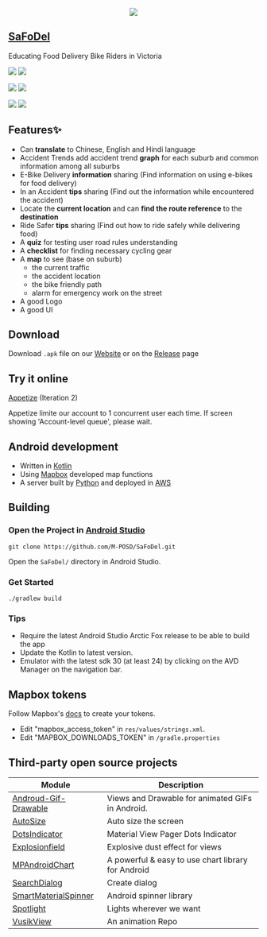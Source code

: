 
<p align="center">
  <img src="https://user-images.githubusercontent.com/88869576/135812999-3ef9bdd0-ec54-4ebf-bb67-b5c33cb3df04.png">
</p>

  
## [SaFoDel](https://m-posd.github.io/)
Educating Food Delivery Bike Riders in Victoria

<img src="https://user-images.githubusercontent.com/88869576/135809580-6016cf5d-1413-41ab-a358-c6c87a937eae.gif">  <img src="https://user-images.githubusercontent.com/88869576/135809862-924540f1-07ec-4224-801c-da9ac73b402a.gif">

<img src="https://user-images.githubusercontent.com/88869576/135810278-1030ecce-0427-45fb-9678-eeb12a97e112.gif"> <img src="https://user-images.githubusercontent.com/88869576/135810674-620f7d29-53fb-488d-9fcc-2cb2d89f8816.gif">

<img src="https://user-images.githubusercontent.com/88869576/136718484-4091380c-1fab-4fa1-bdc6-70eaf5b92551.gif"> <img src="https://user-images.githubusercontent.com/88869576/136719253-dc943089-e7a0-47e0-8f0a-c28757309e9e.gif">




## Features✨
- Can **translate** to Chinese, English and Hindi language
- Accident Trends add accident trend **graph** for each suburb and common information among all suburbs
- E-Bike Delivery **information** sharing (Find information on using e-bikes for food delivery)
- In an Accident **tips** sharing (Find out the information while encountered the accident)
- Locate the **current location** and can **find the route reference** to the **destination**
- Ride Safer **tips** sharing (Find out how to ride safely while delivering food)
- A **quiz** for testing user road rules understanding
- A **checklist** for finding necessary cycling gear
- A **map** to see (base on suburb)
  - the current traffic
  - the accident location
  - the bike friendly path
  - alarm for emergency work on the street
- A good Logo
- A good UI
 
## Download

Download `.apk` file on our [Website](https://m-posd.github.io/) or on the [Release](https://github.com/M-POSD/SaFoDel/releases) page

## Try it online

[Appetize](https://appetize.io/embed/004vf8q2r7afaz8rhbvkg7w3zm?device=pixel4&scale=75&orientation=portrait&osVersion=10.0&location=(39.903924,116.391432)) (Iteration 2)

Appetize limite our account to 1 concurrent user each time. If screen showing 'Account-level queue', please wait.

## Android development

- Written in [Kotlin](https://kotlinlang.org/) 
- Using [Mapbox](https://www.mapbox.com/) developed map functions
- A server built by [Python](https://www.python.org/) and deployed in [AWS](https://aws.amazon.com/)

## Building
### Open the Project in [Android Studio](https://developer.android.com/studio)

```
git clone https://github.com/M-POSD/SaFoDel.git
```
Open the `SaFoDel/` directory in Android Studio.

### Get Started
```shell
./gradlew build
```
### Tips
- Require the latest Android Studio Arctic Fox release to be able to build the app
- Update the Kotlin to latest version.
- Emulator with the latest sdk 30 (at least 24) by clicking on the AVD Manager on the navigation bar.

## Mapbox tokens

Follow Mapbox's [docs](https://docs.mapbox.com/help/getting-started/access-tokens/) to create your tokens.

- Edit "mapbox_access_token" in `res/values/strings.xml`.
- Edit "MAPBOX_DOWNLOADS_TOKEN" in `/gradle.properties`

## Third-party open source projects

| Module              | Description
| ------------------- | -----------
| [Androud-Gif-Drawable](https://github.com/koral--/android-gif-drawable)              | Views and Drawable for animated GIFs in Android.
| [AutoSize](https://github.com/JessYanCoding/AndroidAutoSize) | Auto size the screen
| [DotsIndicator](https://github.com/tommybuonomo/dotsindicator) | Material View Pager Dots Indicator
| [Explosionfield](https://github.com/tyrantgit/ExplosionField)  | Explosive dust effect for views
| [MPAndroidChart](https://github.com/PhilJay/MPAndroidChart)              | A powerful & easy to use chart library for Android
| [SearchDialog](https://github.com/ajithvgiri/search-dialog) | Create dialog
| [SmartMaterialSpinner](https://github.com/Chivorns/SmartMaterialSpinner) | Android spinner library
| [Spotlight](https://github.com/TakuSemba/Spotlight)              | Lights wherever we want
| [VusikView](https://github.com/dynamitechetan/VusikView)              | An animation Repo






